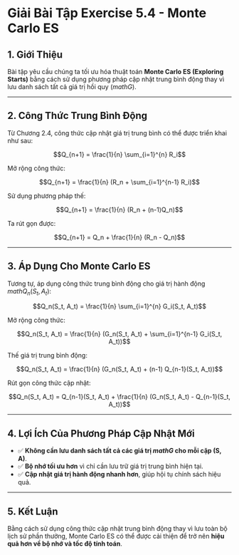 # Giải Bài Tập Exercise 5.4 - Monte Carlo ES

## 1. Giới Thiệu
Bài tập yêu cầu chúng ta tối ưu hóa thuật toán **Monte Carlo ES (Exploring Starts)** bằng cách sử dụng phương pháp cập nhật trung bình động thay vì lưu danh sách tất cả giá trị hồi quy ($mathG$).

---

## 2. Công Thức Trung Bình Động
Từ Chương 2.4, công thức cập nhật giá trị trung bình có thể được triển khai như sau:

```math
Q_{n+1} = \frac{1}{n} \sum_{i=1}^{n} R_i
```

Mở rộng công thức:

```math
Q_{n+1} = \frac{1}{n} (R_n + \sum_{i=1}^{n-1} R_i)
```

Sử dụng phương pháp thế:

```math
Q_{n+1} = \frac{1}{n} (R_n + (n-1)Q_n)
```

Ta rút gọn được:

```math
Q_{n+1} = Q_n + \frac{1}{n} (R_n - Q_n)
```

---

## 3. Áp Dụng Cho Monte Carlo ES
Tương tự, áp dụng công thức trung bình động cho giá trị hành động $mathQ_n(S_t, A_t)$:

```math
Q_n(S_t, A_t) = \frac{1}{n} \sum_{i=1}^{n} G_i(S_t, A_t)
```

Mở rộng công thức:

```math
Q_n(S_t, A_t) = \frac{1}{n} (G_n(S_t, A_t) + \sum_{i=1}^{n-1} G_i(S_t, A_t))
```

Thế giá trị trung bình động:

```math
Q_n(S_t, A_t) = \frac{1}{n} (G_n(S_t, A_t) + (n-1) Q_{n-1}(S_t, A_t))
```

Rút gọn công thức cập nhật:

```math
Q_n(S_t, A_t) = Q_{n-1}(S_t, A_t) + \frac{1}{n} (G_n(S_t, A_t) - Q_{n-1}(S_t, A_t))
```

---

## 4. Lợi Ích Của Phương Pháp Cập Nhật Mới
- ✅ **Không cần lưu danh sách tất cả các giá trị $mathG$ cho mỗi cặp (S, A)**.
- ✅ **Bộ nhớ tối ưu hơn** vì chỉ cần lưu trữ giá trị trung bình hiện tại.
- ✅ **Cập nhật giá trị hành động nhanh hơn**, giúp hội tụ chính sách hiệu quả.

---

## 5. Kết Luận
Bằng cách sử dụng công thức cập nhật trung bình động thay vì lưu toàn bộ lịch sử phần thưởng, Monte Carlo ES có thể được cải thiện để trở nên **hiệu quả hơn về bộ nhớ và tốc độ tính toán**.

